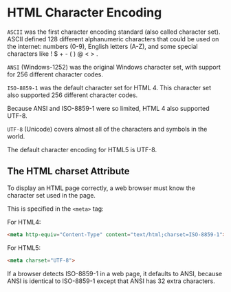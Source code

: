 # HTML Character Encoding


`ASCII` was the first character encoding standard (also called character set). ASCII defined 128 different alphanumeric characters that could be used on the internet: numbers (0-9), English letters (A-Z), and some special characters like ! $ + - ( ) @ < > .

`ANSI` (Windows-1252) was the original Windows character set, with support for 256 different character codes.

`ISO-8859-1` was the default character set for HTML 4. This character set also supported 256 different character codes.

Because ANSI and ISO-8859-1 were so limited, HTML 4 also supported UTF-8.

`UTF-8` (Unicode) covers almost all of the characters and symbols in the world.

The default character encoding for HTML5 is UTF-8.

## The HTML charset Attribute

To display an HTML page correctly, a web browser must know the character set used in the page.

This is specified in the `<meta>` tag:

For HTML4:
```html
<meta http-equiv="Content-Type" content="text/html;charset=ISO-8859-1">
```

For HTML5:
```html
<meta charset="UTF-8">
```

If a browser detects ISO-8859-1 in a web page, it defaults to ANSI, because ANSI is identical to ISO-8859-1 except that ANSI has 32 extra characters.
